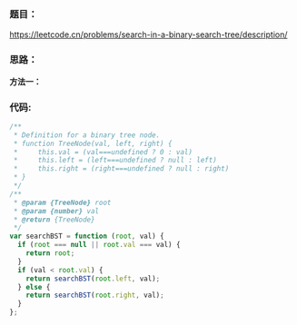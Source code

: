 ### **题目：**

https://leetcode.cn/problems/search-in-a-binary-search-tree/description/

### **思路：**

**方法一：**

### **代码:**

```js
/**
 * Definition for a binary tree node.
 * function TreeNode(val, left, right) {
 *     this.val = (val===undefined ? 0 : val)
 *     this.left = (left===undefined ? null : left)
 *     this.right = (right===undefined ? null : right)
 * }
 */
/**
 * @param {TreeNode} root
 * @param {number} val
 * @return {TreeNode}
 */
var searchBST = function (root, val) {
  if (root === null || root.val === val) {
    return root;
  }
  if (val < root.val) {
    return searchBST(root.left, val);
  } else {
    return searchBST(root.right, val);
  }
};
```
